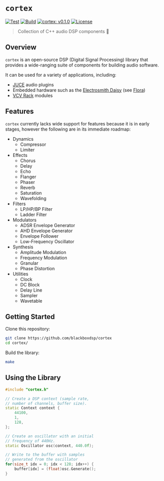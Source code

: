 # `cortex`

[![Test](https://github.com/blackboxdsp/cortex/actions/workflows/ci.test.yml/badge.svg)](https://github.com/blackboxdsp/cortex/actions/workflows/ci.test.yml)
[![Build](https://github.com/blackboxdsp/cortex/actions/workflows/ci.build.yml/badge.svg)](https://github.com/blackboxdsp/cortex/actions/workflows/ci.build.yml)
[![cortex: v0.1.0](https://img.shields.io/badge/Version-v0.1.0-blue.svg)](https://github.com/blackboxdsp/cortex)
[![License](https://img.shields.io/badge/License-MIT-yellow)](https://github.com/blackboxdsp/cortex/blob/develop/LICENSE)

> Collection of C++ audio DSP components 🧠

## Overview

`cortex` is an open-source DSP (Digital Signal Processing) library that provides a wide-ranging suite of components for building audio software.

It can be used for a variety of applications, including:

- [JUCE](https://juce.com/) audio plugins
- Embedded hardware such as the [Electrosmith Daisy](https://electro-smith.com/collections/daisy) (see [Flora](https://github.com/blackboxdsp/flora))
- [VCV Rack](https://vcvrack.com/) modules

## Features

`cortex` currently lacks wide support for features because it is in early stages, however the following are in its immediate roadmap:

- Dynamics
  - Compressor
  - Limiter
- Effects
  - Chorus
  - Delay
  - Echo
  - Flanger
  - Phaser
  - Reverb
  - Saturation
  - Wavefolding
- Filters
  - LP/HP/BP Filter
  - Ladder Filter
- Modulators
  - ADSR Envelope Generator
  - AHD Envelope Generator
  - Envelope Follower
  - Low-Frequency Oscillator
- Synthesis
  - Amplitude Modulation
  - Frequency Modulation
  - Granular
  - Phase Distortion
- Utilities
  - Clock 
  - DC Block
  - Delay Line
  - Sampler
  - Wavetable

## Getting Started

Clone this repository:
```bash 
git clone https://github.com/blackboxdsp/cortex
cd cortex/
```

Build the library:
```bash 
make
```

## Using the Library

```c++
#include "cortex.h"

// Create a DSP context (sample rate,
// number of channels, buffer size).
static Context context {
    44100,
    1,
    128,
};

// Create an oscillator with an initial
// frequency of 440Hz.
static Oscillator osc(context, 440.0f);

// Write to the buffer with samples
// generated from the oscillator
for(size_t idx = 0; idx < 128; idx++) {
    buffer[idx] = (float)osc.Generate();
}
```
